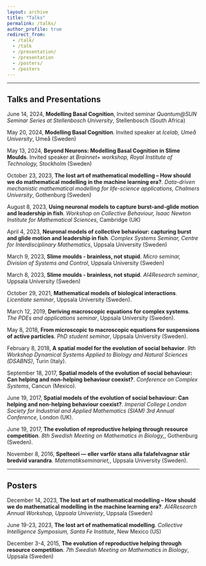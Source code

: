 ```yaml
---
layout: archive
title: "Talks"
permalink: /talks/
author_profile: true
redirect_from: 
  - /talk/
  - /talk
  - /presentation/
  - /presentation
  - /posters/
  - /posters
---
```

  
---
## Talks and Presentations

June 14, 2024,  **Modelling Basal Cognition**, Invited seminar *Quantum@SUN Seminar Series at Stellenbosch University*, Stellenbosch (South Africa)

May 20, 2024, **Modelling Basal Cognition**. Invited speaker at *Icelab, Umeå University*, Umeå (Sweden)

May 13, 2024, **Beyond Neurons: Modelling Basal Cognition in Slime Moulds**. Invited speaker at *Brainnet+ workshop, Royal Institute of Technology,* Stockholm (Sweden)

October 23, 2023, **The lost art of mathematical modelling – How should we do mathematical modelling in the machine learning era?**. *Data-driven mechanistic mathematical modelling for life-science applications, Chalmers University*, Gothenburg (Sweden)

August 8, 2023, **Using neuronal models to capture burst-and-glide motion and leadership in fish**. *Workshop on Collective Behaviour, Isaac Newton Institute for Mathematical Sciences*, Cambridge (UK)

April 4, 2023, **Neuronal models of collective behaviour: capturing burst and glide motion and leadership in fish**. *Complex Systems Seminar, Centre for Interdisciplinary Mathematics*, Uppsala University (Sweden)

March 9, 2023, **Slime moulds - brainless, not stupid**. *Micro seminar, Division of Systems and Control*, Uppsala University (Sweden)

March 8, 2023, **Slime moulds - brainless, not stupid**. *AI4Research seminar*, Uppsala University (Sweden)

October 29, 2021, **Mathematical models of biological interactions**. *Licentiate seminar*, Uppsala University (Sweden).

March 12, 2019, **Deriving macroscopic equations for complex systems**. *The PDEs and applications seminar*, Uppsala University (Sweden).

May 8, 2018, **From microscopic to macroscopic equations for
suspensions of active particles**. *PhD student seminar*, Uppsala University (Sweden).

February 8, 2018, **A spatial model for the evolution of social behavior**.
*9th Workshop Dynamical Systems Applied to Biology and Natural Sciences (DSABNS)*,  Turin (Italy).

September 18, 2017, **Spatial models of the evolution of social behaviour: Can helping and non-helping behaviour coexist?**. 
*Conference on Complex Systems*, Cancun (Mexico).

June 19, 2017, **Spatial models of the evolution of social behaviour: Can helping and non-helping behaviour coexist?**. 
*Imperial College London Society for Industrial and Applied Mathematics (SIAM) 3rd Annual Conference*, London (UK).


June 19, 2017, **The evolution of reproductive helping through resource competition**. 
*8th Swedish Meeting on Mathematics in Biology,*, Gothenburg (Sweden).


November 8, 2016, **Spelteori — eller varför stans alla falafelvagnar står bredvid varandra**. 
*Matematikseminariet,*, Uppsala University (Sweden).


---
## Posters

December 14, 2023, **The lost art of mathematical modelling – How should we do mathematical modelling in the machine learning era?**. *AI4Research Annual Workshop, Uppsala Univeristy*, Uppsala (Sweden)

June 19-23, 2023, **The lost art of mathematical modelling**. *Collective Intelligence Symposium, Santa Fe Institute*, New Mexico (US)

December 3-4, 2015, **The evolution of reproductive helping through resource competition**. *7th Swedish Meeting on Mathematics in Biology*, Uppsala (Sweden)

